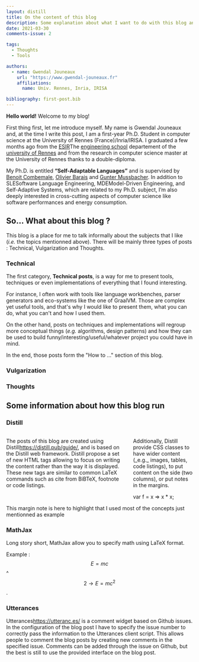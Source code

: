 ```yaml
---
layout: distill
title: On the content of this blog
description: Some explanation about what I want to do with this blog and how it is build
date: 2021-03-30
comments-issue: 2

tags:
  - Thoughts
  - Tools

authors:
  - name: Gwendal Jouneaux
    url: "https://www.gwendal-jouneaux.fr"
    affiliations:
      name: Univ. Rennes, Inria, IRISA

bibliography: first-post.bib
---
```



__Hello world!__ Welcome to my blog!

First thing first, let me introduce myself. 
My name is Gwendal Jouneaux and, at the time I write this post, I am a first-year Ph.D. Student in computer science at the University of Rennes (France)/Inria/IRISA. 
I graduated a few months ago from the <a href="https://esir.univ-rennes1.fr/en">ESIR</a><d-footnote>The <a href="https://esir.univ-rennes1.fr/en">engineering school</a> departement of the <a href="https://www.univ-rennes1.fr/">university of Rennes</a></d-footnote> and from the research in computer science master at the University of Rennes thanks to a double-diploma.

My Ph.D. is entitled **“Self-Adaptable Languages”** and is supervised by <a href="https://people.irisa.fr/Benoit.Combemale/" target="_blank">Benoit Combemale</a>, <a href="https://olivier.barais.fr/" target="_blank">Olivier Barais</a> and <a href="http://www.ece.mcgill.ca/~gmussb1/" target="_blank">Gunter Mussbacher</a>. 
In addition to SLE<d-footnote>Software Language Engineering</d-footnote>, MDE<d-footnote>Model-Driven Engineering</d-footnote>, and Self-Adaptive Systems, which are related to my Ph.D. subject, I’m also deeply interested in cross-cutting aspects of computer science like software performances and energy consumption.

## So... What about this blog ?

This blog is a place for me to talk informally about the subjects that I like (*i.e.* the topics mentionned above). 
There will be mainly three types of posts : Technical, Vulgarization and Thoughts.

### Technical

The first category, **Technical posts**, is a way for me to present tools, techniques or even implementations of everything that I found interesting.

For instance, I often work with tools like language workbenches, parser generators and eco-systems like the one of GraalVM.
Those are complex yet useful tools, and that's why I would like to present them, what you can do, what you can't and how I used them.

On the other hand, posts on techniques and implementations will regroup more conceptual things (*e.g.* algorithms, design patterns) and how they can be used to build funny/interesting/useful/whatever project you could have in mind.

In the end, those posts form the "How to ..." section of this blog.

### Vulgarization

### Thoughts

## Some information about how this blog run

### Distill


<div class="columns">
  <p class="l-body side">
    The posts of this blog are created using Distill<d-footnote><a href="https://distill.pub/guide/">https://distill.pub/guide/</a></d-footnote>, and is based on the Distill web framework<d-cite key="Distill_2020"></d-cite>.
    Distill propose a set of new HTML tags allowing to focus on writing the content rather than the way it is displayed. 
    These new tags are similar to common LaTeX commands such as cite from BiBTeX, footnote or code listings. 
  </p>

  <div class="l-body side">
    <p>
      Additionally, Distill provide CSS classes to have wider content (_e.g._ images, tables, code listings), to put content on the side (two columns), or put notes in the margins.
    </p>
    <d-code block language="javascript">
      var f = x => x * x;
    </d-code>
  </div>
</div>

<div class="l-gutter">
  <p>This margin note is here to highlight that I used most of the concepts just mentionned as example</p>
</div>

### MathJax

Long story short, MathJax allow you to specify math using LaTeX format.

Example : $$ E = mc$$^$$2 \rightarrow E = mc^2 $$.

### Utterances

Utterances<d-footnote><a href="https://utteranc.es/">https://utteranc.es/</a></d-footnote> is a comment widget based on Github issues.
In the configuration of the blog post I have to specify the issue number to correctly pass the information to the Utterances client script.
This allows people to comment the blog posts by creating new comments in the specified issue.
Comments can be added through the issue on Github, but the best is still to use the provided interface on the blog post.

<d-appendix>
